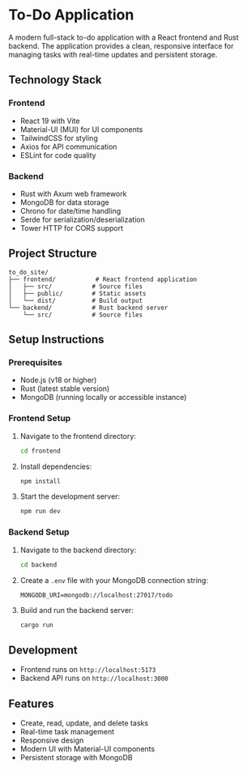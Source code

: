 # To-Do Application

A modern full-stack to-do application with a React frontend and Rust backend. The application provides a clean, responsive interface for managing tasks with real-time updates and persistent storage.

## Technology Stack

### Frontend
- React 19 with Vite
- Material-UI (MUI) for UI components
- TailwindCSS for styling
- Axios for API communication
- ESLint for code quality

### Backend
- Rust with Axum web framework
- MongoDB for data storage
- Chrono for date/time handling
- Serde for serialization/deserialization
- Tower HTTP for CORS support

## Project Structure
```
to_do_site/
├── frontend/           # React frontend application
│   ├── src/           # Source files
│   ├── public/        # Static assets
│   └── dist/          # Build output
└── backend/           # Rust backend server
    └── src/           # Source files
```

## Setup Instructions

### Prerequisites
- Node.js (v18 or higher)
- Rust (latest stable version)
- MongoDB (running locally or accessible instance)

### Frontend Setup
1. Navigate to the frontend directory:
   ```bash
   cd frontend
   ```

2. Install dependencies:
   ```bash
   npm install
   ```

3. Start the development server:
   ```bash
   npm run dev
   ```

### Backend Setup
1. Navigate to the backend directory:
   ```bash
   cd backend
   ```

2. Create a `.env` file with your MongoDB connection string:
   ```
   MONGODB_URI=mongodb://localhost:27017/todo
   ```

3. Build and run the backend server:
   ```bash
   cargo run
   ```

## Development
- Frontend runs on `http://localhost:5173`
- Backend API runs on `http://localhost:3000`

## Features
- Create, read, update, and delete tasks
- Real-time task management
- Responsive design
- Modern UI with Material-UI components
- Persistent storage with MongoDB